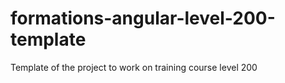 # formations-angular-level-200-template
Template of the project to work on training course level 200
